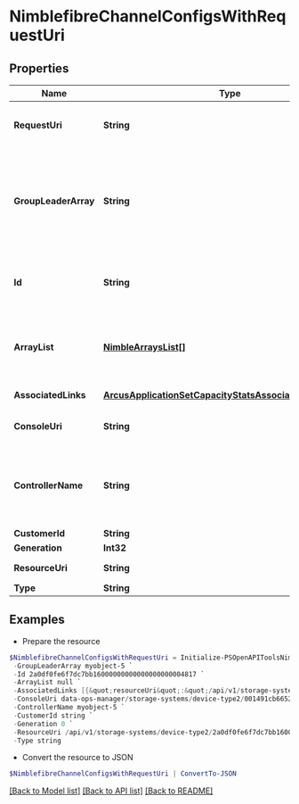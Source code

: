 # NimblefibreChannelConfigsWithRequestUri
## Properties

Name | Type | Description | Notes
------------ | ------------- | ------------- | -------------
**RequestUri** | **String** | requestUri for detailed fibre channel configs object | [optional] 
**GroupLeaderArray** | **String** | Name of the group leader array. String of up to 64 alphanumeric characters, - and . and : are allowed after first character. | [optional] 
**Id** | **String** | Identifier for the array. A 42 digit hexadecimal number. | [optional] 
**ArrayList** | [**NimbleArraysList[]**](NimbleArraysList.md) | List of array Fibre Channel configs. List of array Fibre Channel configurations. | [optional] 
**AssociatedLinks** | [**ArcusApplicationSetCapacityStatsAssociatedLinksInner[]**](ArcusApplicationSetCapacityStatsAssociatedLinksInner.md) | Associated Links Details | [optional] 
**ConsoleUri** | **String** | consoleUri for detailed storage object | [optional] 
**ControllerName** | **String** | Name (A or B) of the controller where the interface is hosted. Plain string. | [optional] 
**CustomerId** | **String** | customerId | [optional] 
**Generation** | **Int32** | generation | [optional] 
**ResourceUri** | **String** | Link to the object URI | [optional] 
**Type** | **String** | type | [optional] 

## Examples

- Prepare the resource
```powershell
$NimblefibreChannelConfigsWithRequestUri = Initialize-PSOpenAPIToolsNimblefibreChannelConfigsWithRequestUri  -RequestUri api/v1/storage-systems/device-type2/2a0df0fe6f7dc7bb16000000000000000000004817/fibre-channel-configs/2a0df0fe6f7dc7bb16000000000000000000004007 `
 -GroupLeaderArray myobject-5 `
 -Id 2a0df0fe6f7dc7bb16000000000000000000004817 `
 -ArrayList null `
 -AssociatedLinks [{&quot;resourceUri&quot;:&quot;/api/v1/storage-systems/device-type2/2a0df0fe6f7dc7bb16000000000000000000004817&quot;,&quot;type&quot;:&quot;storage-systems&quot;}] `
 -ConsoleUri data-ops-manager/storage-systems/device-type2/001491cb6652a03a6b000000000000000000000001/network-interfaces/071491cb6652a03a6b000000000000000000000006 `
 -ControllerName myobject-5 `
 -CustomerId string `
 -Generation 0 `
 -ResourceUri /api/v1/storage-systems/device-type2/2a0df0fe6f7dc7bb16000000000000000000004817 `
 -Type string
```

- Convert the resource to JSON
```powershell
$NimblefibreChannelConfigsWithRequestUri | ConvertTo-JSON
```

[[Back to Model list]](../README.md#documentation-for-models) [[Back to API list]](../README.md#documentation-for-api-endpoints) [[Back to README]](../README.md)

